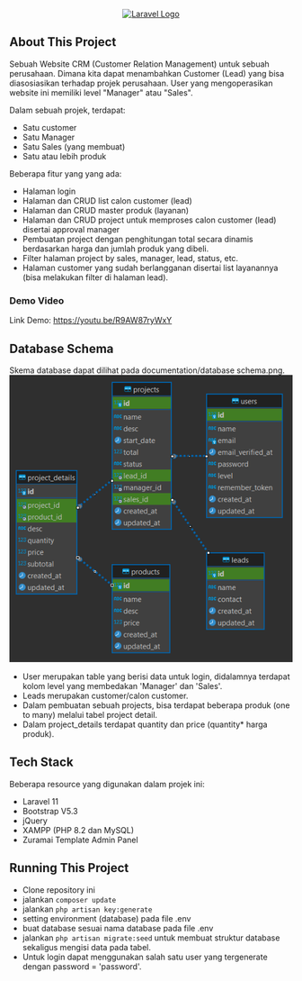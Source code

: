<p align="center"><a href="https://laravel.com" target="_blank"><img src="https://raw.githubusercontent.com/laravel/art/master/logo-lockup/5%20SVG/2%20CMYK/1%20Full%20Color/laravel-logolockup-cmyk-red.svg" width="400" alt="Laravel Logo"></a></p>

## About This Project

Sebuah Website CRM (Customer Relation Management) untuk sebuah perusahaan. Dimana kita dapat menambahkan Customer (Lead) yang bisa diasosiasikan terhadap projek perusahaan. User yang mengoperasikan website ini memiliki level "Manager" atau "Sales".

Dalam sebuah projek, terdapat:

-   Satu customer
-   Satu Manager
-   Satu Sales (yang membuat)
-   Satu atau lebih produk

Beberapa fitur yang yang ada:

-   Halaman login
-   Halaman dan CRUD list calon customer (lead)
-   Halaman dan CRUD master produk (layanan)
-   Halaman dan CRUD project untuk memproses calon customer (lead) disertai approval manager
-   Pembuatan project dengan penghitungan total secara dinamis berdasarkan harga dan jumlah produk yang dibeli.
-   Filter halaman project by sales, manager, lead, status, etc.
-   Halaman customer yang sudah berlangganan disertai list layanannya (bisa melakukan filter di halaman lead).

### Demo Video

Link Demo: https://youtu.be/R9AW87ryWxY

## Database Schema

Skema database dapat dilihat pada documentation/database schema.png.
![alt text](documentation/database%20schema.png)

-   User merupakan table yang berisi data untuk login, didalamnya terdapat kolom level yang membedakan 'Manager' dan 'Sales'.
-   Leads merupakan customer/calon customer.
-   Dalam pembuatan sebuah projects, bisa terdapat beberapa produk (one to many) melalui tabel project detail.
-   Dalam project_details terdapat quantity dan price (quantity\* harga produk).

## Tech Stack

Beberapa resource yang digunakan dalam projek ini:

-   Laravel 11
-   Bootstrap V5.3
-   jQuery
-   XAMPP (PHP 8.2 dan MySQL)
-   Zuramai Template Admin Panel

## Running This Project

-   Clone repository ini
-   jalankan `composer update`
-   jalankan `php artisan key:generate`
-   setting environment (database) pada file .env
-   buat database sesuai nama database pada file .env
-   jalankan `php artisan migrate:seed` untuk membuat struktur database sekaligus mengisi data pada tabel.
-   Untuk login dapat menggunakan salah satu user yang tergenerate dengan password = 'password'.
